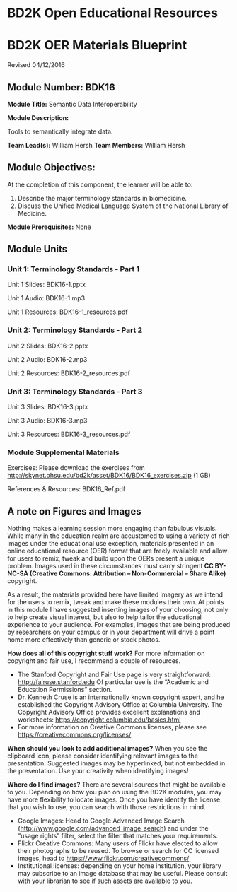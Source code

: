# BD2K Open Educational Resources


# BD2K OER Materials Blueprint

Revised 04/12/2016

## Module Number: BDK16

**Module Title:** Semantic Data Interoperability

**Module Description:**

Tools to semantically integrate data.

**Team Lead(s):** William Hersh
**Team Members:** William Hersh

## Module Objectives:

At the completion of this component, the learner will be able to:

1. Describe the major terminology standards in biomedicine.
2. Discuss the Unified Medical Language System of the National Library of Medicine.

**Module Prerequisites:** None

## Module Units
### Unit 1: Terminology Standards - Part 1

Unit 1 Slides: BDK16-1.pptx

Unit 1 Audio: BDK16-1.mp3

Unit 1 Resources: BDK16-1\_resources.pdf

### Unit 2: Terminology Standards - Part 2

Unit 2 Slides: BDK16-2.pptx

Unit 2 Audio: BDK16-2.mp3

Unit 2 Resources: BDK16-2\_resources.pdf

### Unit 3: Terminology Standards - Part 3

Unit 3 Slides: BDK16-3.pptx

Unit 3 Audio: BDK16-3.mp3

Unit 3 Resources: BDK16-3\_resources.pdf

### Module Supplemental Materials

Exercises: Please download the exercises from http://skynet.ohsu.edu/bd2k/asset/BDK16/BDK16_exercises.zip (1 GB)

References & Resources: BDK16\_Ref.pdf

## A note on Figures and Images

Nothing makes a learning session more engaging than fabulous visuals.  While many in the education realm are accustomed to using a variety of rich images under the educational use exception, materials presented in an online educational resource (OER) format that are freely available and allow for users to remix, tweak and build upon the OERs present a unique problem.  Images used in these circumstances must carry stringent **CC BY-NC-SA (Creative Commons: Attribution – Non-Commercial – Share Alike)** copyright.

As a result, the materials provided here have limited imagery as we intend for the users to remix, tweak and make these modules their own.  At points in this module I have suggested inserting images of your choosing, not only to help create visual interest, but also to help tailor the educational experience to your audience.  For examples, images that are being produced by researchers on your campus or in your department will drive a point home more effectively than generic or stock photos.

**How does all of this copyright stuff work?**  For more information on copyright and fair use, I recommend a couple of resources.

- The Stanford Copyright and Fair Use page is very straightforward: http://fairuse.stanford.edu  Of particular use is the “Academic and Education Permissions” section.  
- Dr. Kenneth Cruse is an internationally known copyright expert, and he established the Copyright Advisory Office at Columbia University.  The Copyright Advisory Office provides excellent explanations and worksheets: https://copyright.columbia.edu/basics.html 
- For more information on Creative Commons licenses, please see https://creativecommons.org/licenses/

**When should you look to add additional images?**  When you see the clipboard icon, please consider identifying relevant images to the presentation.  Suggested images may be hyperlinked, but not embedded in the presentation.  Use your creativity when identifying images!  

**Where do I find images?** There are several sources that might be available to you.  Depending on how you plan on using the BD2K modules, you may have more flexibility to locate images.  Once you have identify the license that you wish to use, you can search with those restrictions in mind.

- Google Images:  Head to Google Advanced Image Search (http://www.google.com/advanced_image_search) and under the “usage rights” filter, select the filter that matches your requirements.
- Flickr Creative Commons:  Many users of Flickr have elected to allow their photographs to be reused.  To browse or search for CC licensed images, head to https://www.flickr.com/creativecommons/  
- Institutional licenses: depending on your home institution, your library may subscribe to an image database that may be useful.  Please consult with your librarian to see if such assets are available to you.
